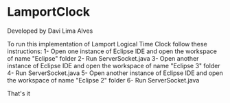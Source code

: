 # LamportClock
Developed by Davi Lima Alves

To run this implementation of Lamport Logical Time Clock follow these instructions:
1- Open one instance of Eclipse IDE and open the workspace of name "Eclipse" folder
2- Run ServerSocket.java
3- Open another instance of Eclipse IDE and open the workspace of name "Eclipse 3" folder
4- Run ServerSocket.java
5- Open another instance of Eclipse IDE and open the workspace of name "Eclipse 2" folder
6- Run ServerSocket.java

That's it